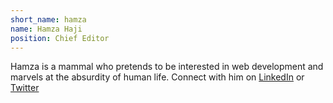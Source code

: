 ```yaml
---
short_name: hamza
name: Hamza Haji
position: Chief Editor
---
```

<div ><p>Hamza is a mammal who pretends to be interested in web development and marvels at the absurdity of human life. Connect with him on <a id="profile-link"  target="_blank" href="https://www.linkedin.com/in/hamza-haji-2192b9123/">LinkedIn</a> or
<a id="profile-link"  target="_blank" href="https://twitter.com/hamzambo">Twitter</a>
</p></div>

